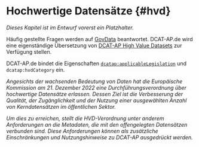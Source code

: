 # Hochwertige Datensätze {#hvd}

_Dieses Kapitel ist im Entwurf vorerst ein Platzhalter._ 

Häufig gestellte Fragen werden auf [GovData](https://www.govdata.de/web/guest/hochwertige-datensaetze) beantwortet.
DCAT-AP.de wird eine eigenständige Übersetzung von [DCAT-AP High Value Datasets](https://semiceu.github.io/DCAT-AP/releases/2.2.0-hvd/) zur Verfügung stellen.

DCAT-AP.de bindet die Eigenschaften [`dcatap:applicableLegislation`](#datensatz-rechtsgrundlage) und `dcatap:hvdCategory` ein.

_Angesichts der wachsenden Bedeutung von Daten hat die Europäische Kommission am 21. Dezember 2022 eine Durchführungsverordnung über hochwertige Datensätze erlassen. Dessen Ziel ist die Verbesserung der Qualität, der Zugänglichkeit und der Nutzung einer ausgewählten Anzahl von Kerndatensätzen im öffentlichen Sektor._

_Um dies zu erreichen, stellt die HVD-Verordnung unter anderem Anforderungen an die Metadaten, die mit den offengelegten Datensätzen verbunden sind. Diese Anforderungen können als zusätzliche Einschränkungen und Nutzungshinweise zu DCAT-AP ausgedrückt werden._
